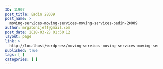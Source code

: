 ```yaml
---
ID: 11907
post_title: Badin 28009
post_name: >
  moving-services-moving-services-moving-services-badin-28009
author: mrgabonijeff@gmail.com
post_date: 2018-03-28 01:50:12
layout: page
link: >
  http://localhost/wordpress/moving-services-moving-services-moving-services-badin-28009/
published: true
tags: [ ]
categories: [ ]
---
```

